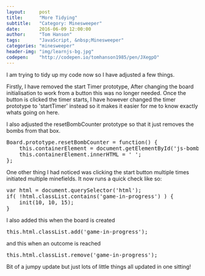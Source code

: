 ```yaml
---
layout:     post
title:      "More Tidying"
subtitle:   "Category: Minesweeper"
date:       2016-06-09 12:00:00
author:     "Tom Hanson"
tags:       "JavaScript, &nbsp;Minesweeper"
categories: "minesweeper"
header-img: "img/learnjs-bg.jpg"
codepen:    "http://codepen.io/tomhanson1985/pen/JXegpO"
---
```


I am trying to tidy up my code now so I have adjusted a few things.

Firstly, I have removed the start Timer prototype, After changing the board initialisation to work from a button this was no longer needed. Once the button is clicked the timer starts, I have however changed the timer prototype to 'startTimer' instead so it makes it easier for me to know exactly whats going on here.

I also adjusted the resetBombCounter prototype so that it just removes the bombs from that box.
<pre>Board.prototype.resetBombCounter = function() {
    this.containerElement = document.getElementById('js-bomb-container');
    this.containerElement.innerHTML = ' ';
};</pre>
One other thing I had noticed was clicking the start button multiple times initiated multiple minefields. It now runs a quick check like so:
<pre>var html = document.querySelector('html');
if( !html.classList.contains('game-in-progress') ) {
    init(10, 10, 15);
}</pre>
I also added this when the board is created
<pre>this.html.classList.add('game-in-progress');</pre>
and this when an outcome is reached
<pre>this.html.classList.remove('game-in-progress');</pre>
Bit of a jumpy update but just lots of little things all updated in one sitting!